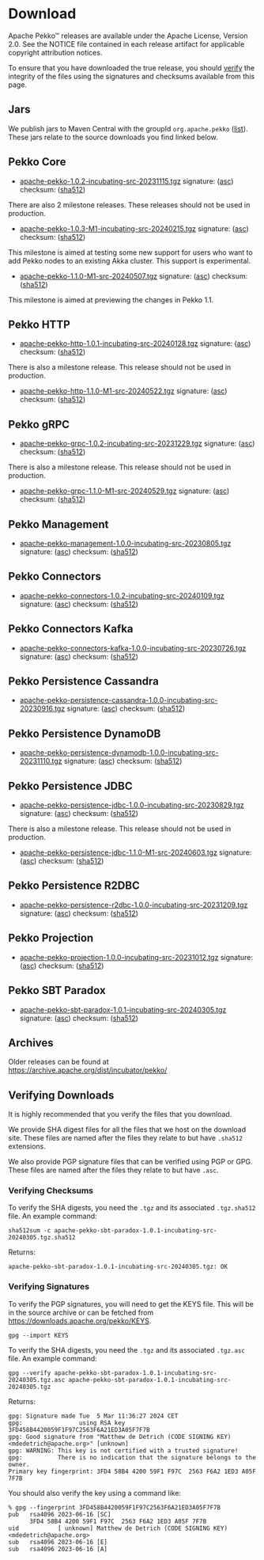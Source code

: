 # Download

Apache Pekko™ releases are available under the Apache License, Version 2.0.
See the NOTICE file contained in each release artifact for applicable copyright attribution notices.

To ensure that you have downloaded the true release, you should [verify](#verifying-downloads) the integrity of the
files using the signatures and checksums available from this page.

## Jars

We publish jars to Maven Central with the groupId `org.apache.pekko` ([list](https://mvnrepository.com/artifact/org.apache.pekko)).
These jars relate to the source downloads you find linked below.

## Pekko Core

* [apache-pekko-1.0.2-incubating-src-20231115.tgz](https://www.apache.org/dyn/closer.lua/incubator/pekko/1.0.2/apache-pekko-1.0.2-incubating-src-20231115.tgz) signature: ([asc](https://downloads.apache.org/incubator/pekko/1.0.2/apache-pekko-1.0.2-incubating-src-20231115.tgz.asc)) checksum: ([sha512](https://downloads.apache.org/incubator/pekko/1.0.2/apache-pekko-1.0.2-incubating-src-20231115.tgz.sha512))            

There are also 2 milestone releases. These releases should not be used in production.

* [apache-pekko-1.0.3-M1-incubating-src-20240215.tgz](https://www.apache.org/dyn/closer.lua/incubator/pekko/1.0.3-M1/apache-pekko-1.0.3-M1-incubating-src-20240215.tgz) signature: ([asc](https://downloads.apache.org/incubator/pekko/1.0.3-M1/apache-pekko-1.0.3-M1-incubating-src-20240215.tgz.asc)) checksum: ([sha512](https://downloads.apache.org/incubator/pekko/1.0.3-M1/apache-pekko-1.0.3-M1-incubating-src-20240215.tgz.sha512))

This milestone is aimed at testing some new support for users who want to add Pekko nodes to an existing Akka cluster. This support is experimental.

* [apache-pekko-1.1.0-M1-src-20240507.tgz](https://www.apache.org/dyn/closer.lua/pekko/1.1.0-M1/apache-pekko-1.1.0-M1-src-20240507.tgz) signature: ([asc](https://downloads.apache.org/pekko/1.1.0-M1/apache-pekko-1.1.0-M1-src-20240507.tgz.asc)) checksum: ([sha512](https://downloads.apache.org/pekko/1.1.0-M1/apache-pekko-1.1.0-M1-src-20240507.tgz.sha512))

This milestone is aimed at previewing the changes in Pekko 1.1.

## Pekko HTTP

* [apache-pekko-http-1.0.1-incubating-src-20240128.tgz](https://www.apache.org/dyn/closer.lua/incubator/pekko/HTTP-1.0.1/apache-pekko-http-1.0.1-incubating-src-20240128.tgz) signature: ([asc](https://downloads.apache.org/incubator/pekko/HTTP-1.0.1/apache-pekko-http-1.0.1-incubating-src-20240128.tgz.asc)) checksum: ([sha512](https://downloads.apache.org/incubator/pekko/HTTP-1.0.1/apache-pekko-http-1.0.1-incubating-src-20240128.tgz.sha512))

There is also a milestone release. This release should not be used in production.

* [apache-pekko-http-1.1.0-M1-src-20240522.tgz](https://www.apache.org/dyn/closer.lua/pekko/HTTP-1.1.0-M1/apache-pekko-http-1.1.0-M1-src-20240522.tgz) signature: ([asc](https://downloads.apache.org/pekko/HTTP-1.1.0-M1/apache-pekko-http-1.1.0-M1-src-20240522.tgz.asc)) checksum: ([sha512](https://downloads.apache.org/pekko/HTTP-1.1.0-M1/apache-pekko-http-1.1.0-M1-src-20240522.tgz.sha512))

## Pekko gRPC

* [apache-pekko-grpc-1.0.2-incubating-src-20231229.tgz](https://www.apache.org/dyn/closer.lua/incubator/pekko/GRPC-1.0.2/apache-pekko-grpc-1.0.2-incubating-src-20231229.tgz) signature: ([asc](https://downloads.apache.org/incubator/pekko/GRPC-1.0.2/apache-pekko-grpc-1.0.2-incubating-src-20231229.tgz.asc)) checksum: ([sha512](https://downloads.apache.org/incubator/pekko/GRPC-1.0.2/apache-pekko-grpc-1.0.2-incubating-src-20231229.tgz.sha512))

There is also a milestone release. This release should not be used in production.

* [apache-pekko-grpc-1.1.0-M1-src-20240529.tgz](https://www.apache.org/dyn/closer.lua/pekko/GRPC-1.1.0-M1/apache-pekko-grpc-1.1.0-M1-src-20240529.tgz) signature: ([asc](https://downloads.apache.org/pekko/GRPC-1.1.0-M1/apache-pekko-grpc-1.1.0-M1-src-20240529.tgz.asc)) checksum: ([sha512](https://downloads.apache.org/pekko/GRPC-1.1.0-M1/apache-pekko-grpc-1.1.0-M1-src-20240529.tgz.sha512))

## Pekko Management

* [apache-pekko-management-1.0.0-incubating-src-20230805.tgz](https://www.apache.org/dyn/closer.lua/incubator/pekko/MANAGEMENT-1.0.0/apache-pekko-management-1.0.0-incubating-src-20230805.tgz) signature: ([asc](https://downloads.apache.org/incubator/pekko/MANAGEMENT-1.0.0/apache-pekko-management-1.0.0-incubating-src-20230805.tgz.asc)) checksum: ([sha512](https://downloads.apache.org/incubator/pekko/MANAGEMENT-1.0.0/apache-pekko-management-1.0.0-incubating-src-20230805.tgz.sha512))

## Pekko Connectors

* [apache-pekko-connectors-1.0.2-incubating-src-20240109.tgz](https://www.apache.org/dyn/closer.lua/incubator/pekko/CONNECTORS-1.0.2/apache-pekko-connectors-1.0.2-incubating-src-20240109.tgz) signature: ([asc](https://downloads.apache.org/incubator/pekko/CONNECTORS-1.0.2/apache-pekko-connectors-1.0.2-incubating-src-20240109.tgz.asc)) checksum: ([sha512](https://downloads.apache.org/incubator/pekko/CONNECTORS-1.0.2/apache-pekko-connectors-1.0.2-incubating-src-20240109.tgz.sha512))

## Pekko Connectors Kafka

* [apache-pekko-connectors-kafka-1.0.0-incubating-src-20230726.tgz](https://www.apache.org/dyn/closer.lua/incubator/pekko/CONNECTORS-KAFKA-1.0.0/apache-pekko-connectors-kafka-1.0.0-incubating-src-20230726.tgz) signature: ([asc](https://downloads.apache.org/incubator/pekko/CONNECTORS-KAFKA-1.0.0/apache-pekko-connectors-kafka-1.0.0-incubating-src-20230726.tgz.asc)) checksum: ([sha512](https://downloads.apache.org/incubator/pekko/CONNECTORS-KAFKA-1.0.0/apache-pekko-connectors-kafka-1.0.0-incubating-src-20230726.tgz.sha512))

## Pekko Persistence Cassandra

* [apache-pekko-persistence-cassandra-1.0.0-incubating-src-20230916.tgz](https://www.apache.org/dyn/closer.lua/incubator/pekko/PERSISTENCE_CASSANDRA-1.0.0/apache-pekko-persistence-cassandra-1.0.0-incubating-src-20230916.tgz) signature: ([asc](https://downloads.apache.org/incubator/pekko/PERSISTENCE_CASSANDRA-1.0.0/apache-pekko-persistence-cassandra-1.0.0-incubating-src-20230916.tgz.asc)) checksum: ([sha512](https://downloads.apache.org/incubator/pekko/PERSISTENCE_CASSANDRA-1.0.0/apache-pekko-persistence-cassandra-1.0.0-incubating-src-20230916.tgz.sha512))

## Pekko Persistence DynamoDB

* [apache-pekko-persistence-dynamodb-1.0.0-incubating-src-20231110.tgz](https://www.apache.org/dyn/closer.lua/incubator/pekko/PERSISTENCE-DYNAMODB-1.0.0/apache-pekko-persistence-dynamodb-1.0.0-incubating-src-20231110.tgz) signature: ([asc](https://downloads.apache.org/incubator/pekko/PERSISTENCE-DYNAMODB-1.0.0/apache-pekko-persistence-dynamodb-1.0.0-incubating-src-20231110.tgz.asc)) checksum: ([sha512](https://downloads.apache.org/incubator/pekko/PERSISTENCE-DYNAMODB-1.0.0/apache-pekko-persistence-dynamodb-1.0.0-incubating-src-20231110.tgz.sha512))

## Pekko Persistence JDBC

* [apache-pekko-persistence-jdbc-1.0.0-incubating-src-20230829.tgz](https://www.apache.org/dyn/closer.lua/incubator/pekko/PERSISTENCE-JDBC-1.0.0/apache-pekko-persistence-jdbc-1.0.0-incubating-src-20230829.tgz) signature: ([asc](https://downloads.apache.org/incubator/pekko/PERSISTENCE-JDBC-1.0.0/apache-pekko-persistence-jdbc-1.0.0-incubating-src-20230829.tgz.asc)) checksum: ([sha512](https://downloads.apache.org/incubator/pekko/PERSISTENCE-JDBC-1.0.0/apache-pekko-persistence-jdbc-1.0.0-incubating-src-20230829.tgz.sha512))

There is also a milestone release. This release should not be used in production.

* [apache-pekko-persistence-jdbc-1.1.0-M1-src-20240603.tgz](https://www.apache.org/dyn/closer.lua/pekko/PERSISTENCE-JDBC-1.1.0-M1/apache-pekko-persistence-jdbc-1.1.0-M1-src-20240603.tgz) signature: ([asc](https://downloads.apache.org/pekko/PERSISTENCE-JDBC-1.1.0-M1/apache-pekko-persistence-jdbc-1.1.0-M1-src-20240603.tgz.asc)) checksum: ([sha512](https://downloads.apache.org/pekko/PERSISTENCE-JDBC-1.1.0-M1/apache-pekko-persistence-jdbc-1.1.0-M1-src-20240603.tgz.sha512))

## Pekko Persistence R2DBC

* [apache-pekko-persistence-r2dbc-1.0.0-incubating-src-20231209.tgz](https://www.apache.org/dyn/closer.lua/incubator/pekko/PERSISTENCE-R2DBC-1.0.0/apache-pekko-persistence-r2dbc-1.0.0-incubating-src-20231209.tgz) signature: ([asc](https://downloads.apache.org/incubator/pekko/PERSISTENCE-R2DBC-1.0.0/apache-pekko-persistence-r2dbc-1.0.0-incubating-src-20231209.tgz.asc)) checksum: ([sha512](https://downloads.apache.org/incubator/pekko/PERSISTENCE-R2DBC-1.0.0/apache-pekko-persistence-r2dbc-1.0.0-incubating-src-20231209.tgz.sha512))

## Pekko Projection

* [apache-pekko-projection-1.0.0-incubating-src-20231012.tgz](https://www.apache.org/dyn/closer.lua/incubator/pekko/PROJECTION-1.0.0/apache-pekko-projection-1.0.0-incubating-src-20231012.tgz) signature: ([asc](https://downloads.apache.org/incubator/pekko/PROJECTION-1.0.0/apache-pekko-projection-1.0.0-incubating-src-20231012.tgz.asc)) checksum: ([sha512](https://downloads.apache.org/incubator/pekko/PROJECTION-1.0.0/apache-pekko-projection-1.0.0-incubating-src-20231012.tgz.sha512))

## Pekko SBT Paradox

* [apache-pekko-sbt-paradox-1.0.1-incubating-src-20240305.tgz](https://www.apache.org/dyn/closer.lua/incubator/pekko/SBT-PARADOX-1.0.1/apache-pekko-sbt-paradox-1.0.1-incubating-src-20240305.tgz) signature: ([asc](https://downloads.apache.org/incubator/pekko/SBT-PARADOX-1.0.1/apache-pekko-sbt-paradox-1.0.1-incubating-src-20240305.tgz.asc)) checksum: ([sha512](https://downloads.apache.org/incubator/pekko/SBT-PARADOX-1.0.1/apache-pekko-sbt-paradox-1.0.1-incubating-src-20240305.tgz.sha512))

## Archives

Older releases can be found at https://archive.apache.org/dist/incubator/pekko/

## Verifying Downloads

It is highly recommended that you verify the files that you download.

We provide SHA digest files for all the files that we host on the download site. These files 
are named after the files they relate to but have `.sha512` extensions.

We also provide PGP signature files that can be verified using PGP or GPG. These files
are named after the files they relate to but have `.asc`.

### Verifying Checksums

To verify the SHA digests, you need the `.tgz` and its associated `.tgz.sha512` file. An example command:
```
sha512sum -c apache-pekko-sbt-paradox-1.0.1-incubating-src-20240305.tgz.sha512
```

Returns:
```
apache-pekko-sbt-paradox-1.0.1-incubating-src-20240305.tgz: OK
```
### Verifying Signatures

To verify the PGP signatures, you will need to get the KEYS file. This will be in the source archive
or can be fetched from https://downloads.apache.org/pekko/KEYS.

```
gpg --import KEYS
```

To verify the SHA digests, you need the `.tgz` and its associated `.tgz.asc` file. An example command:
```
gpg --verify apache-pekko-sbt-paradox-1.0.1-incubating-src-20240305.tgz.asc apache-pekko-sbt-paradox-1.0.1-incubating-src-20240305.tgz
```

Returns:
```
gpg: Signature made Tue  5 Mar 11:36:27 2024 CET
gpg:                using RSA key 3FD458B4420059F1F97C2563F6A21ED3A05F7F7B
gpg: Good signature from "Matthew de Detrich (CODE SIGNING KEY) <mdedetrich@apache.org>" [unknown]
gpg: WARNING: This key is not certified with a trusted signature!
gpg:          There is no indication that the signature belongs to the owner.
Primary key fingerprint: 3FD4 58B4 4200 59F1 F97C  2563 F6A2 1ED3 A05F 7F7B
```
You should also verify the key using a command like:

```
% gpg --fingerprint 3FD458B4420059F1F97C2563F6A21ED3A05F7F7B
pub   rsa4096 2023-06-16 [SC]
      3FD4 58B4 4200 59F1 F97C  2563 F6A2 1ED3 A05F 7F7B
uid           [ unknown] Matthew de Detrich (CODE SIGNING KEY) <mdedetrich@apache.org>
sub   rsa4096 2023-06-16 [E]
sub   rsa4096 2023-06-16 [A]
```
